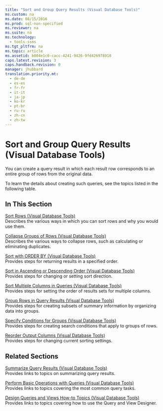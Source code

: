 ```yaml
---
title: "Sort and Group Query Results (Visual Database Tools)"
ms.custom: na
ms.date: 08/15/2016
ms.prod: sql-non-specified
ms.reviewer: na
ms.suite: na
ms.technology: 
  - tools-ssms
ms.tgt_pltfrm: na
ms.topic: article
ms.assetid: b004e1c0-cacc-4241-9426-9fd426978918
caps.latest.revision: 3
caps.handback.revision: 0
manager: jhubbard
translation.priority.mt: 
  - de-de
  - es-es
  - fr-fr
  - it-it
  - ja-jp
  - ko-kr
  - pt-br
  - ru-ru
  - zh-cn
  - zh-tw
---
```

# Sort and Group Query Results (Visual Database Tools)
You can create a query result in which each result row corresponds to an entire group of rows from the original data.  
  
To learn the details about creating such queries, see the topics listed in the following table.  
  
## In This Section  
[Sort Rows &#40;Visual Database Tools&#41;](../content/Sort-Rows--Visual-Database-Tools-.md)  
Describes the various ways in which you can sort rows and why you would use them.  
  
[Collapse Groups of Rows &#40;Visual Database Tools&#41;](../content/Collapse-Groups-of-Rows--Visual-Database-Tools-.md)  
Describes the various ways to collapse rows, such as calculating or eliminating duplicates.  
  
[Sort with ORDER BY &#40;Visual Database Tools&#41;](../content/Sort-with-ORDER-BY--Visual-Database-Tools-.md)  
Provides steps for returning results in a specified order.  
  
[Sort in Ascending or Descending Order &#40;Visual Database Tools&#41;](../content/Sort-in-Ascending-or-Descending-Order--Visual-Database-Tools-.md)  
Provides steps for changing or setting sort direction.  
  
[Sort Multiple Columns in Queries &#40;Visual Database Tools&#41;](../content/Sort-Multiple-Columns-in-Queries--Visual-Database-Tools-.md)  
Provides steps for setting the order of results sets for multiple columns.  
  
[Group Rows in Query Results &#40;Visual Database Tools&#41;](../content/Group-Rows-in-Query-Results--Visual-Database-Tools-.md)  
Provides steps for creating subsets of summary information by organizing data into groups.  
  
[Specify Conditions for Groups &#40;Visual Database Tools&#41;](../content/Specify-Conditions-for-Groups--Visual-Database-Tools-.md)  
Provides steps for creating search conditions that apply to groups of rows.  
  
[Reorder Output Columns &#40;Visual Database Tools&#41;](../content/Reorder-Output-Columns--Visual-Database-Tools-.md)  
Provides steps for changing current sorting settings.  
  
## Related Sections  
[Summarize Query Results &#40;Visual Database Tools&#41;](../content/Summarize-Query-Results--Visual-Database-Tools-.md)  
Provides links to topics on summarizing query results.  
  
[Perform Basic Operations with Queries &#40;Visual Database Tools&#41;](../content/Perform-Basic-Operations-with-Queries--Visual-Database-Tools-.md)  
Provides links to topics covering the most common query tasks.  
  
[Design Queries and Views How-to Topics &#40;Visual Database Tools&#41;](../content/Design-Queries-and-Views-How-to-Topics--Visual-Database-Tools-.md)  
Provides links to topics covering how to use the Query and View Designer.  
  
